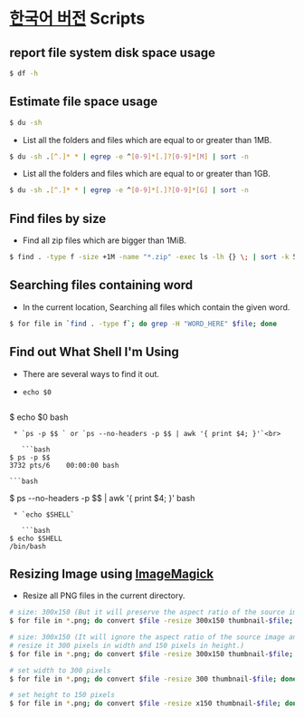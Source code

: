 [한국어 버전](README-kr.md "한국어 버전")
Scripts
=======

## report file system disk space usage
```bash
$ df -h 
```

## Estimate file space usage
```bash
$ du -sh 
```

* List all the folders and files which are equal to or greater than 1MB.

```bash
$ du -sh .[^.]* * | egrep -e ^[0-9]*[.]?[0-9]*[M] | sort -n  
```

* List all the folders and files which are equal to or greater than 1GB.

```bash
$ du -sh .[^.]* * | egrep -e ^[0-9]*[.]?[0-9]*[G] | sort -n  
```

## Find files by size
* Find all zip files which are bigger than 1MiB.

```bash
$ find . -type f -size +1M -name "*.zip" -exec ls -lh {} \; | sort -k 5 -n 
```

## Searching files containing word
* In the current location, Searching all files which contain the given word.

```bash
$ for file in `find . -type f`; do grep -H "WORD_HERE" $file; done 
```


## Find out What Shell I'm Using
* There are several ways to find it out.
 * `echo $0`

    ```bash
$ echo $0 
bash
```
 * `ps -p $$ ` or `ps --no-headers -p $$ | awk '{ print $4; }'`<br>

   ```bash
$ ps -p $$ 
3732 pts/6    00:00:00 bash
```
    ```bash
$ ps --no-headers -p $$ | awk '{ print $4; }' 
bash
```
 * `echo $SHELL`

   ```bash
$ echo $SHELL 
/bin/bash
```

## Resizing Image using [ImageMagick](http://www.imagemagick.org/ "ImageMagick")
* Resize all PNG files in the current directory.

```bash
# size: 300x150 (But it will preserve the aspect ratio of the source image.)
$ for file in *.png; do convert $file -resize 300x150 thumbnail-$file; done 
```

```bash
# size: 300x150 (It will ignore the aspect ratio of the source image and
# resize it 300 pixels in width and 150 pixels in height.)
$ for file in *.png; do convert $file -resize 300x150 thumbnail-$file; done 
```

```bash
# set width to 300 pixels
$ for file in *.png; do convert $file -resize 300 thumbnail-$file; done 
```

```bash
# set height to 150 pixels
$ for file in *.png; do convert $file -resize x150 thumbnail-$file; done 
```

